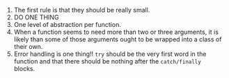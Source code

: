 1. The first rule is that they should be really small.  
2. DO ONE THING
3. One level of abstraction per function.
4. When a function seems to need more than two or three arguments, it is likely than some of those arguments ought to be wrapped into a class of their own.   
5. Error handling is one thing!! `try` should be the very first word in the function and that there should be nothing after the `catch/finally` blocks.
